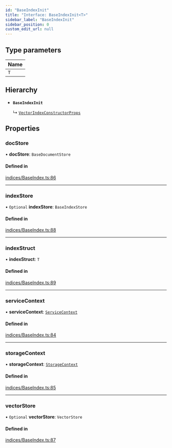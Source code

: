 ```yaml
---
id: "BaseIndexInit"
title: "Interface: BaseIndexInit<T>"
sidebar_label: "BaseIndexInit"
sidebar_position: 0
custom_edit_url: null
---
```


## Type parameters

| Name |
| :------ |
| `T` |

## Hierarchy

- **`BaseIndexInit`**

  ↳ [`VectorIndexConstructorProps`](VectorIndexConstructorProps.md)

## Properties

### docStore

• **docStore**: `BaseDocumentStore`

#### Defined in

[indices/BaseIndex.ts:86](https://github.com/run-llama/LlamaIndexTS/blob/6f2cb31/packages/core/src/indices/BaseIndex.ts#L86)

___

### indexStore

• `Optional` **indexStore**: `BaseIndexStore`

#### Defined in

[indices/BaseIndex.ts:88](https://github.com/run-llama/LlamaIndexTS/blob/6f2cb31/packages/core/src/indices/BaseIndex.ts#L88)

___

### indexStruct

• **indexStruct**: `T`

#### Defined in

[indices/BaseIndex.ts:89](https://github.com/run-llama/LlamaIndexTS/blob/6f2cb31/packages/core/src/indices/BaseIndex.ts#L89)

___

### serviceContext

• **serviceContext**: [`ServiceContext`](ServiceContext.md)

#### Defined in

[indices/BaseIndex.ts:84](https://github.com/run-llama/LlamaIndexTS/blob/6f2cb31/packages/core/src/indices/BaseIndex.ts#L84)

___

### storageContext

• **storageContext**: [`StorageContext`](StorageContext.md)

#### Defined in

[indices/BaseIndex.ts:85](https://github.com/run-llama/LlamaIndexTS/blob/6f2cb31/packages/core/src/indices/BaseIndex.ts#L85)

___

### vectorStore

• `Optional` **vectorStore**: `VectorStore`

#### Defined in

[indices/BaseIndex.ts:87](https://github.com/run-llama/LlamaIndexTS/blob/6f2cb31/packages/core/src/indices/BaseIndex.ts#L87)
